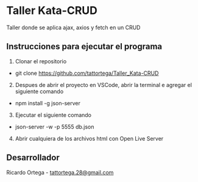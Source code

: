 # Taller Kata-CRUD

Taller donde se aplica ajax, axios y fetch en un CRUD 

## Instrucciones para ejecutar el programa

1. Clonar el repositorio
+ git clone https://github.com/tattortega/Taller_Kata-CRUD

2. Despues de abrir el proyecto en VSCode, abrir la terminal e agregar el siguiente comando
+ npm install -g json-server

3. Ejecutar el siguiente comando
+ json-server -w -p 5555 db.json

4. Abrir cualquiera de los archivos html con Open Live Server

## Desarrollador
Ricardo Ortega - tattortega.28@gmail.com
